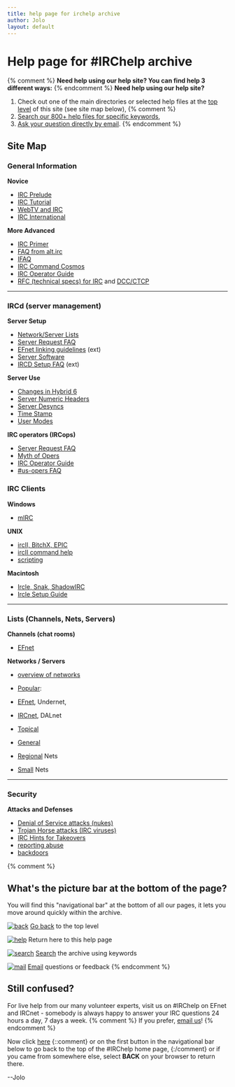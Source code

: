 ```yaml
---
title: help page for irchelp archive
author: Jolo
layout: default
---
```

# Help page for #IRChelp archive

{% comment %}
**Need help using our help site? You can find help 3 different ways:**
{% endcomment %}
**Need help using our help site?**

  1. Check out one of the main directories or selected help files at the 
     [top level](/irchelp/) of this site (see site map below),
{% comment %}
  2. [Search our 800+ help files for specific keywords](/irchelp/search_engine.cgi),
  3. [Ask your question directly by email](/irchelp/mail.cgi).
{% endcomment %}

## Site Map

### General Information

**Novice**

  * [IRC Prelude](/faq/new2irc.html)
  * [IRC Tutorial](/faq/irctutorial.html)
  * [WebTV and IRC](/misc/webtv.html)
  * [IRC International](/misc/foreign.html)     

**More Advanced**

  * [IRC Primer](/faq/ircprimer.html)
  * [FAQ from alt.irc](/faq/)
  * [IFAQ](/faq/ifaq.html)
  * [IRC Command Cosmos](/misc/ccosmos.html)
  * [IRC Operator Guide](/ircd/ircopguide.html)
  * [RFC (technical specs) for IRC](/protocol/rfc/) and [DCC/CTCP](/protocol/ctcpspec.html)

* * *

### IRCd (server management)

**Server Setup**

  * [Network/Server Lists](/networks/)
  * [Server Request FAQ](/ircd/server-request.html)
  * [EFnet linking guidelines](ftp://ftp.blackened.com/pub/irc/new-server-guidelines) (ext)
  * [Server Software](/ircd/)
  * [IRCD Setup FAQ](http://www.alleged.com/faq/) (ext)      

**Server Use**

  * [Changes in Hybrid 6](/ircd/hybrid/hybrid6.html)
  * [Server Numeric Headers](/ircd/numerics.html)
  * [Server Desyncs](/ircd/desync.html)
  * [Time Stamp](/ircd/ircserv.html)
  * [User Modes](/misc/umodes.html)     

**IRC operators (IRCops)**

  * [Server Request FAQ](/ircd/server-request.html)
  * [Myth of Opers](/ircd/opermyth.html)
  * [IRC Operator Guide](/ircd/ircopguide.html)
  * [#us-opers FAQ](/ircd/usfaq.html)

### IRC Clients

**Windows**

  * [mIRC](/clients/windows/mirc/)     

**UNIX**

  * [ircII, BitchX, EPIC](/clients/unix/ircii/)
  * [ircII command help](/clients/unix/ircii/commands/)
  * [scripting](/script/)

**Macintosh**

  * [Ircle, Snak, ShadowIRC](/clients/mac/)
  * [Ircle Setup Guide](/clients/mac/ircle_setup.html)

* * *

### Lists (Channels, Nets, Servers)

**Channels (chat rooms)**

  * [EFnet](/chanlist/)     

**Networks / Servers**

  * [overview of networks](/networks/servers/)
  * [Popular](/networks/popular.html):
  * [EFnet](/networks/servers/efnet.html), Undernet,
  * [IRCnet](/networks/servers/ircnet.html), DALnet

  * [Topical](/networks/topical.html) 
  * [General](/networks/general.html) 
  * [Regional](/networks/regional.html) Nets
  * [Small](/networks/small.html) Nets

* * *

### Security

**Attacks and Defenses**

  * [Denial of Service attacks (nukes)](/nuke/)
  * [Trojan Horse attacks (IRC viruses)](/security/trojan.html)
  * [IRC Hints for Takeovers](/misc/hints.html)
  * [reporting abuse](/security/irclog.html)
  * [backdoors](/security/irc-backdoor.txt)

{% comment %}
## What's the picture bar at the bottom of the page?

You will find this "navigational bar" at the bottom of all our pages, it lets
you move around quickly within the archive.

[![back](/irchelp/Pix/ihback.gif)](/irchelp/) [Go back](/irchelp/) to the top
level

[![help](/irchelp/Pix/ihhelp.gif)](/irchelp/help.html) Return here to this
help page

[![search](/irchelp/Pix/ihsearch.gif)](/irchelp/search_engine.cgi)
[Search](/irchelp/search_engine.cgi) the archive using keywords

[![mail](/irchelp/Pix/ihmail.gif)](/irchelp/mail.cgi) [Email](mail.cgi)
questions or feedback
{% endcomment %}

## Still confused?

For live help from our many volunteer experts, visit us on #IRChelp on EFnet
and IRCnet - somebody is always happy to answer your IRC questions 24 hours a
day, 7 days a week. 
{% comment %}
If you prefer, [email us](/irchelp/mail.cgi)!
{% endcomment %}

Now click [here](/irchelp/) 
{::comment}
or on the first button in the navigational bar below to go back to the top of the #IRChelp home page, 
{:/comment}
or if you came from
somewhere else, select **BACK** on your browser to return there.

--Jolo
